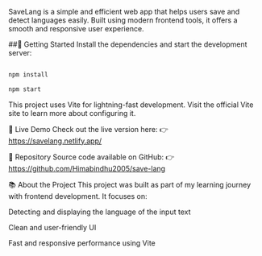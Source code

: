 SaveLang is a simple and efficient web app that helps users save and detect languages easily. Built using modern frontend tools, it offers a smooth and responsive user experience.

##🚀 Getting Started
Install the dependencies and start the development server:

```bash

npm install

npm start
```

This project uses Vite for lightning-fast development. Visit the official Vite site to learn more about configuring it.

🔗 Live Demo
Check out the live version here:
👉 https://savelang.netlify.app/

📂 Repository
Source code available on GitHub:
👉 https://github.com/Himabindhu2005/save-lang

📚 About the Project
This project was built as part of my learning journey with frontend development. It focuses on:

Detecting and displaying the language of the input text

Clean and user-friendly UI

Fast and responsive performance using Vite
